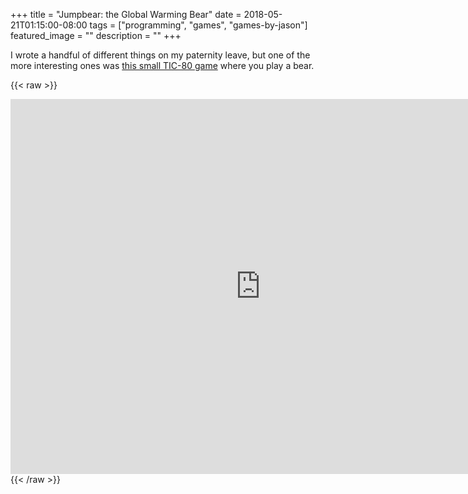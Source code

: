 +++
title =  "Jumpbear: the Global Warming Bear"
date = 2018-05-21T01:15:00-08:00
tags = ["programming", "games", "games-by-jason"]
featured_image = ""
description = ""
+++

I wrote a handful of different things on my paternity leave, but one of the more interesting ones was [this small TIC-80 game](https://jasonbot.itch.io/jumpbear) where you play a bear.

{{< raw >}}
<iframe src="https://itch.io/embed-upload/893486?color=333333" allowfullscreen="" width="800" height="600" frameborder="0"><a href="https://jasonbot.itch.io/jumpbear">Play Jumpbear: The Global Warming Bear on itch.io</a></iframe>
{{< /raw >}}